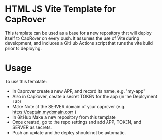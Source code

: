 # HTML JS Vite Template for CapRover
This template can be used as a base for a new repository that will deploy itself to CapRover on every push. 
It assumes the use of Vite during development, and includes a GitHub Actions script that runs the vite build prior to deploying.

# Usage
To use this template:
- In Caprover create a new APP, and record its name, e.g.  "my-app"
- Also in CapRover, create a secret TOKEN for the app (in the Deployment Tab)
- Make Note of the SERVER domain of your caprover (e.g. https://captain.mydomain.com )
- In GitHub Make a new repository from this template
- Once created, go to the repo settings and add APP, TOKEN, and SERVER as secrets.
- Push an update and the deploy should not be automatic.
  
